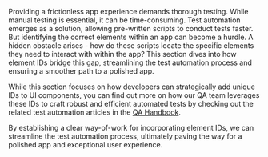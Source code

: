 
Providing a frictionless app experience demands thorough testing. While manual testing is essential, it can be time-consuming. Test automation emerges as a solution, allowing pre-written scripts to conduct tests faster. But identifying the correct elements within an app can become a hurdle. A hidden obstacle arises - how do these scripts locate the specific elements they need to interact with within the app? This section dives into how element IDs bridge this gap, streamlining the test automation process and ensuring a smoother path to a polished app. 

While this section focuses on how developers can strategically add unique IDs to UI components, you can find out more on how our QA team leverages these IDs to craft robust and efficient automated tests by checking out the related test automation articles in the [QA Handbook](https://infinum.com/handbook/qa/automation/general/general).

By establishing a clear way-of-work for incorporating element IDs, we can streamline the test automation process, ultimately paving the way for a polished app and exceptional user experience.


